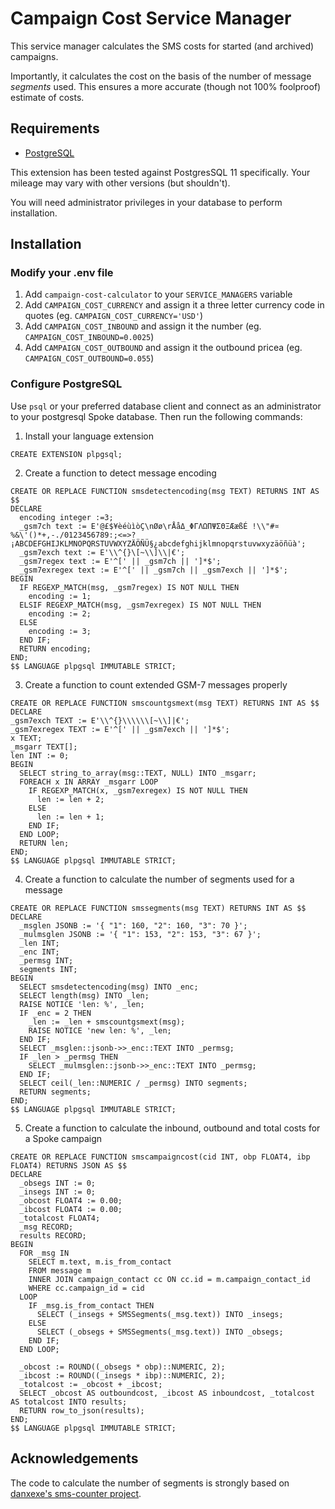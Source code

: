 # Campaign Cost Service Manager

This service manager calculates the SMS costs for started (and archived) campaigns.

Importantly, it calculates the cost on the basis of the number of message
_segments_ used. This ensures a more accurate (though not 100% foolproof) estimate
of costs.

## Requirements

- [PostgreSQL](https://www.postgresql.org/)

This extension has been tested against PostgresSQL 11 specifically.
Your mileage may vary with other versions (but shouldn't).

You will need administrator privileges in your database to perform installation.

## Installation

### Modify your .env file

1. Add `campaign-cost-calculator` to your `SERVICE_MANAGERS` variable
2. Add `CAMPAIGN_COST_CURRENCY` and assign it a three letter currency code in quotes (eg. `CAMPAIGN_COST_CURRENCY='USD'`)
3. Add `CAMPAIGN_COST_INBOUND` and assign it the number (eg. `CAMPAIGN_COST_INBOUND=0.0025`)
4. Add `CAMPAIGN_COST_OUTBOUND` and assign it the outbound pricea (eg. `CAMPAIGN_COST_OUTBOUND=0.055`)

### Configure PostgreSQL

Use `psql` or your preferred database client and connect as an administrator
to your postgresql Spoke database. Then run the following commands:

1. Install your language extension

```
CREATE EXTENSION plpgsql;
```

2. Create a function to detect message encoding

```
CREATE OR REPLACE FUNCTION smsdetectencoding(msg TEXT) RETURNS INT AS $$
DECLARE
  encoding integer :=3;
  _gsm7ch text := E'@£$¥èéùìòÇ\nØø\rÅåΔ_ΦΓΛΩΠΨΣΘΞÆæßÉ !\\"#¤%&\'()*+,-./0123456789:;<=>?¡ABCDEFGHIJKLMNOPQRSTUVWXYZÄÖÑÜ§¿abcdefghijklmnopqrstuvwxyzäöñüà';
  _gsm7exch text := E'\\^{}\[~\\]\\|€';
  _gsm7regex text := E'^[' || _gsm7ch || ']*$';
  _gsm7exregex text := E'^[' || _gsm7ch || _gsm7exch || ']*$';
BEGIN
  IF REGEXP_MATCH(msg, _gsm7regex) IS NOT NULL THEN
    encoding := 1;
  ELSIF REGEXP_MATCH(msg, _gsm7exregex) IS NOT NULL THEN
    encoding := 2;
  ELSE
    encoding := 3;
  END IF;
  RETURN encoding;
END;
$$ LANGUAGE plpgsql IMMUTABLE STRICT;
```

3. Create a function to count extended GSM-7 messages properly

```
CREATE OR REPLACE FUNCTION smscountgsmext(msg TEXT) RETURNS INT AS $$
DECLARE
_gsm7exch TEXT := E'\\^{}\\\\\\[~\\]|€';
_gsm7exregex TEXT := E'^[' || _gsm7exch || ']*$';
x TEXT;
_msgarr TEXT[];
len INT := 0;
BEGIN
  SELECT string_to_array(msg::TEXT, NULL) INTO _msgarr;
  FOREACH x IN ARRAY _msgarr LOOP
    IF REGEXP_MATCH(x, _gsm7exregex) IS NOT NULL THEN
      len := len + 2;
    ELSE
      len := len + 1;
    END IF;
  END LOOP;
  RETURN len;
END;
$$ LANGUAGE plpgsql IMMUTABLE STRICT;
```

4. Create a function to calculate the number of segments used for a message

```
CREATE OR REPLACE FUNCTION smssegments(msg TEXT) RETURNS INT AS $$
DECLARE
  _msglen JSONB := '{ "1": 160, "2": 160, "3": 70 }';
  _mulmsglen JSONB := '{ "1": 153, "2": 153, "3": 67 }';
  _len INT;
  _enc INT;
  _permsg INT;
  segments INT;
BEGIN
  SELECT smsdetectencoding(msg) INTO _enc;
  SELECT length(msg) INTO _len;
  RAISE NOTICE 'len: %', _len;
  IF _enc = 2 THEN
    _len := _len + smscountgsmext(msg);
    RAISE NOTICE 'new len: %', _len;
  END IF;
  SELECT _msglen::jsonb->>_enc::TEXT INTO _permsg;
  IF _len > _permsg THEN
    SELECT _mulmsglen::jsonb->>_enc::TEXT INTO _permsg;
  END IF;
  SELECT ceil(_len::NUMERIC / _permsg) INTO segments;
  RETURN segments;
END;
$$ LANGUAGE plpgsql IMMUTABLE STRICT;
```

5. Create a function to calculate the inbound, outbound and total costs for a Spoke campaign

```
CREATE OR REPLACE FUNCTION smscampaigncost(cid INT, obp FLOAT4, ibp FLOAT4) RETURNS JSON AS $$
DECLARE
  _obsegs INT := 0;
  _insegs INT := 0;
  _obcost FLOAT4 := 0.00;
  _ibcost FLOAT4 := 0.00;
  _totalcost FLOAT4;
  _msg RECORD;
  results RECORD;
BEGIN
  FOR _msg IN
    SELECT m.text, m.is_from_contact
    FROM message m
    INNER JOIN campaign_contact cc ON cc.id = m.campaign_contact_id
    WHERE cc.campaign_id = cid
  LOOP
    IF _msg.is_from_contact THEN
      SELECT (_insegs + SMSSegments(_msg.text)) INTO _insegs;
    ELSE
      SELECT (_obsegs + SMSSegments(_msg.text)) INTO _obsegs;
    END IF;
  END LOOP;

  _obcost := ROUND((_obsegs * obp)::NUMERIC, 2);
  _ibcost := ROUND((_insegs * ibp)::NUMERIC, 2);
  _totalcost := _obcost + _ibcost;
  SELECT _obcost AS outboundcost, _ibcost AS inboundcost, _totalcost AS totalcost INTO results;
  RETURN row_to_json(results);
END;
$$ LANGUAGE plpgsql IMMUTABLE STRICT;
```

## Acknowledgements

The code to calculate the number of segments is strongly based on 
[danxexe's sms-counter project](https://github.com/danxexe/sms-counter).
